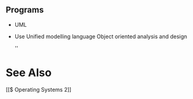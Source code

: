 ## Programs
- UML
- Use
Unified modelling language
Object oriented analysis and design

	''





# See Also
[[$ Operating Systems 2]]